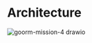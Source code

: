 # Architecture

![goorm-mission-4 drawio](https://github.com/leemhoon00/goorm-mission-4-api/assets/57895643/b4d70847-8ab6-4a12-a535-495083a41372)
